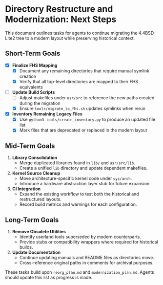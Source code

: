 # Directory Restructure and Modernization: Next Steps

This document outlines tasks for agents to continue migrating the 4.4BSD-Lite2 tree to a modern layout while preserving historical context.


## Short-Term Goals

- [x] **Finalize FHS Mapping**
  - [x] Document any remaining directories that require manual symlink creation
  - [x] Verify that all top-level directories are mapped to their FHS equivalents
- [ ] **Update Build Scripts**
  - [ ] Adjust makefiles under `usr/src` to reference the new paths created during the migration
  - [x] Ensure `tools/migrate_to_fhs.sh` updates symlinks when rerun
- [x] **Inventory Remaining Legacy Files**
  - [x] Use `python3 tools/create_inventory.py` to produce an updated file list
  - [x] Mark files that are deprecated or replaced in the modern layout
## Mid-Term Goals

1. **Library Consolidation**
   - Merge duplicated libraries found in `lib/` and `usr/src/lib`.
   - Create a unified `lib` directory and update dependent makefiles.
2. **Kernel Source Cleanup**
   - Move architecture-specific kernel code under `sys/arch`.
   - Introduce a hardware abstraction layer stub for future expansion.
3. **CI Integration**
   - Expand the existing workflow to test both the historical and restructured layouts.
   - Record build metrics and warnings for each configuration.

## Long-Term Goals

1. **Remove Obsolete Utilities**
   - Identify userland tools superseded by modern counterparts.
   - Provide stubs or compatibility wrappers where required for historical builds.
2. **Update Documentation**
   - Continue updating manuals and README files as directories move.
   - Cross-reference original paths in comments for archival purposes.

These tasks build upon `reorg_plan.md` and `modernization_plan.md`. Agents should update this list as progress is made.
